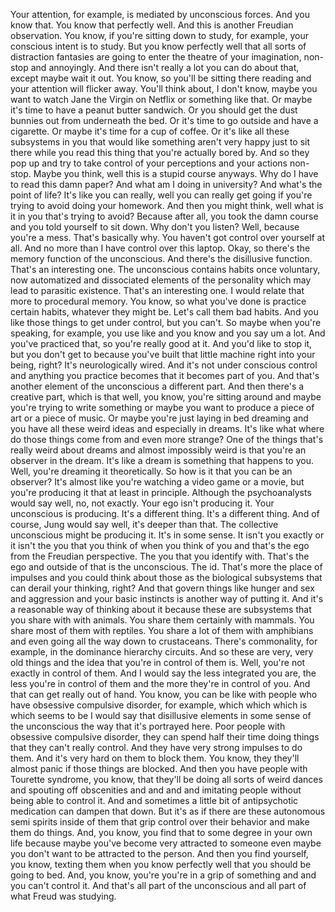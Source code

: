  Your attention, for example, is mediated by unconscious forces. And you know that. You know that perfectly well. And this is another Freudian observation. You know, if you're sitting down to study, for example, your conscious intent is to study. But you know perfectly well that all sorts of distraction fantasies are going to enter the theatre of your imagination, non-stop and annoyingly. And there isn't really a lot you can do about that, except maybe wait it out. You know, so you'll be sitting there reading and your attention will flicker away. You'll think about, I don't know, maybe you want to watch Jane the Virgin on Netflix or something like that. Or maybe it's time to have a peanut butter sandwich. Or you should get the dust bunnies out from underneath the bed. Or it's time to go outside and have a cigarette. Or maybe it's time for a cup of coffee. Or it's like all these subsystems in you that would like something aren't very happy just to sit there while you read this thing that you're actually bored by. And so they pop up and try to take control of your perceptions and your actions non-stop. Maybe you think, well this is a stupid course anyways. Why do I have to read this damn paper? And what am I doing in university? And what's the point of life? It's like you can really, well you can really get going if you're trying to avoid doing your homework. And then you might think, well what is it in you that's trying to avoid? Because after all, you took the damn course and you told yourself to sit down. Why don't you listen? Well, because you're a mess. That's basically why. You haven't got control over yourself at all. And no more than I have control over this laptop. Okay, so there's the memory function of the unconscious. And there's the disillusive function. That's an interesting one. The unconscious contains habits once voluntary, now automatized and dissociated elements of the personality which may lead to parasitic existence. That's an interesting one. I would relate that more to procedural memory. You know, so what you've done is practice certain habits, whatever they might be. Let's call them bad habits. And you like those things to get under control, but you can't. So maybe when you're speaking, for example, you use like and you know and you say um a lot. And you've practiced that, so you're really good at it. And you'd like to stop it, but you don't get to because you've built that little machine right into your being, right? It's neurologically wired. And it's not under conscious control and anything you practice becomes that it becomes part of you. And that's another element of the unconscious a different part. And then there's a creative part, which is that well, you know, you're sitting around and maybe you're trying to write something or maybe you want to produce a piece of art or a piece of music. Or maybe you're just laying in bed dreaming and you have all these weird ideas and especially in dreams. It's like what where do those things come from and even more strange? One of the things that's really weird about dreams and almost impossibly weird is that you're an observer in the dream. It's like a dream is something that happens to you. Well, you're dreaming it theoretically. So how is it that you can be an observer? It's almost like you're watching a video game or a movie, but you're producing it that at least in principle. Although the psychoanalysts would say well, no, not exactly. Your ego isn't producing it. Your unconscious is producing. It's a different thing. It's a different thing. And of course, Jung would say well, it's deeper than that. The collective unconscious might be producing it. It's in some sense. It isn't you exactly or it isn't the you that you think of when you think of you and that's the ego from the Freudian perspective. The you that you identify with. That's the ego and outside of that is the unconscious. The id. That's more the place of impulses and you could think about those as the biological subsystems that can derail your thinking, right? And that govern things like hunger and sex and aggression and your basic instincts is another way of putting it. And it's a reasonable way of thinking about it because these are subsystems that you share with with animals. You share them certainly with mammals. You share most of them with reptiles. You share a lot of them with amphibians and even going all the way down to crustaceans. There's commonality, for example, in the dominance hierarchy circuits. And so these are very, very old things and the idea that you're in control of them is. Well, you're not exactly in control of them. And I would say the less integrated you are, the less you're in control of them and the more they're in control of you. And that can get really out of hand. You know, you can be like with people who have obsessive compulsive disorder, for example, which which which is which seems to be I would say that disillusive elements in some sense of the unconscious the way that it's portrayed here. Poor people with obsessive compulsive disorder, they can spend half their time doing things that they can't really control. And they have very strong impulses to do them. And it's very hard on them to block them. You know, they they'll almost panic if those things are blocked. And then you have people with Tourette syndrome, you know, that they'll be doing all sorts of weird dances and spouting off obscenities and and and and imitating people without being able to control it. And and sometimes a little bit of antipsychotic medication can dampen that down. But it's as if there are these autonomous semi spirits inside of them that grip control over their behavior and make them do things. And, you know, you find that to some degree in your own life because maybe you've become very attracted to someone even maybe you don't want to be attracted to the person. And then you find yourself, you know, texting them when you know perfectly well that you should be going to bed. And, you know, you're you're in a grip of something and and you can't control it. And that's all part of the unconscious and all part of what Freud was studying.